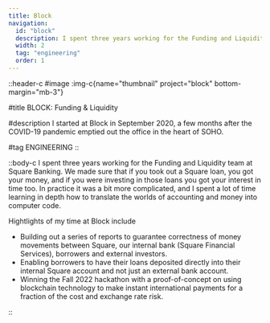```yaml
---
title: Block
navigation:
  id: "block"
  description: I spent three years working for the Funding and Liquidity team at Square Banking...
  width: 2
  tag: "engineering"
  order: 1
---
```


::header-c
#image
:img-c{name="thumbnail" project="block" bottom-margin="mb-3"}

#title
BLOCK: Funding & Liquidity

#description
I started at Block in September 2020, a few months after the COVID-19 pandemic emptied out the office in the heart of SOHO.

#tag
ENGINEERING
::

::body-c
I spent three years working for the Funding and Liquidity team at Square Banking. We made sure that if you took out a Square loan, you got your money, and if you were investing in those loans you got your interest in time too. In practice it was a bit more complicated, and I spent a lot of time learning in depth how to translate the worlds of accounting and money into computer code.

Hightlights of my time at Block include

- Building out a series of reports to guarantee correctness of money movements between Square, our internal bank (Square Financial Services), borrowers and external investors.
- Enabling borrowers to have their loans deposited directly into their internal Square account and not just an external bank account.
- Winning the Fall 2022 hackathon with a proof-of-concept on using blockchain technology to make instant international payments for a fraction of the cost and exchange rate risk.

::
